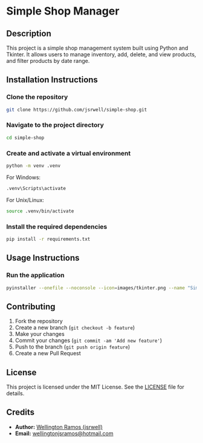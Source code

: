 # Simple Shop Manager

## Description

This project is a simple shop management system built using Python and Tkinter. It allows users to manage inventory, add, delete, and view products, and filter products by date range.

## Installation Instructions

### Clone the repository

```bash
git clone https://github.com/jsrwell/simple-shop.git
```

### Navigate to the project directory

```bash
cd simple-shop
```

### Create and activate a virtual environment

```bash
python -m venv .venv
```

For Windows:
```bash
.venv\Scripts\activate
```

For Unix/Linux:
```bash
source .venv/bin/activate
```

### Install the required dependencies

```bash
pip install -r requirements.txt
```

## Usage Instructions

### Run the application

```bash
pyinstaller --onefile --noconsole --icon=images/tkinter.png --name "Simple Shop" --add-data "images;images" --add-data --add-data ".venv\Lib\site-packages\babel;babel" --paths=.venv\Scripts app.py
```

## Contributing

1. Fork the repository
2. Create a new branch (`git checkout -b feature`)
3. Make your changes
4. Commit your changes (`git commit -am 'Add new feature'`)
5. Push to the branch (`git push origin feature`)
6. Create a new Pull Request

## License

This project is licensed under the MIT License. See the [LICENSE](LICENSE) file for details.

## Credits

- **Author:** [Wellington Ramos (jsrwell)](https://github.com/jsrwell)
- **Email:** wellingtonjsramos@hotmail.com
